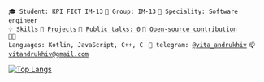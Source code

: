<code>🎓 Student: KPI FICT IM-13</code>
<code>🎪 Group:  IM-13</code>
<code>👷 Speciality: Software engineer </code><br>
<code>💡 [Skills](SKILLS.md)</code>
<code>🧻 [Projects](PROJECTS.md)</code>
<code>📢 [Public talks: 0](TALKS.md)</code>
<code>👀 [Open-source contribution](CONTRIBUTION.md)</code><br>
<code>🧑‍💻 Languages: Kotlin, JavaScript, C++, C </code>
<code>💬 telegram: [@vita_andrukhiv](https://telegram.me/vita_andrukhiv)</code>
<code>📫 [vitandrukhiv@gmail.com](mailto:vitandrukhiv@gmail.com)</code>


[![Top Langs](https://github-readme-stats.vercel.app/api/top-langs/?username=vita133&layout=compact)](https://github.com/vita133/vita133.git)

